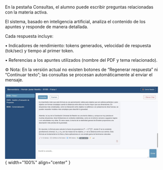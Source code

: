 En la pestaña Consultas, el alumno puede escribir preguntas relacionadas con la materia activa.  

El sistema, basado en inteligencia artificial, analiza el contenido de los apuntes y responde de manera detallada.  

Cada respuesta incluye:  

•	Indicadores de rendimiento: tokens generados, velocidad de respuesta (tok/sec) y tiempo al primer token.  

•	Referencias a los apuntes utilizados (nombre del PDF y tema relacionado).  

⚙️ Nota: En la versión actual no existen botones de “Regenerar respuesta” ni “Continuar texto”; las consultas se procesan automáticamente al enviar el mensaje.  

![Alumno-2](img/Alumno-2.jpg){ width="100%" align="center" }

